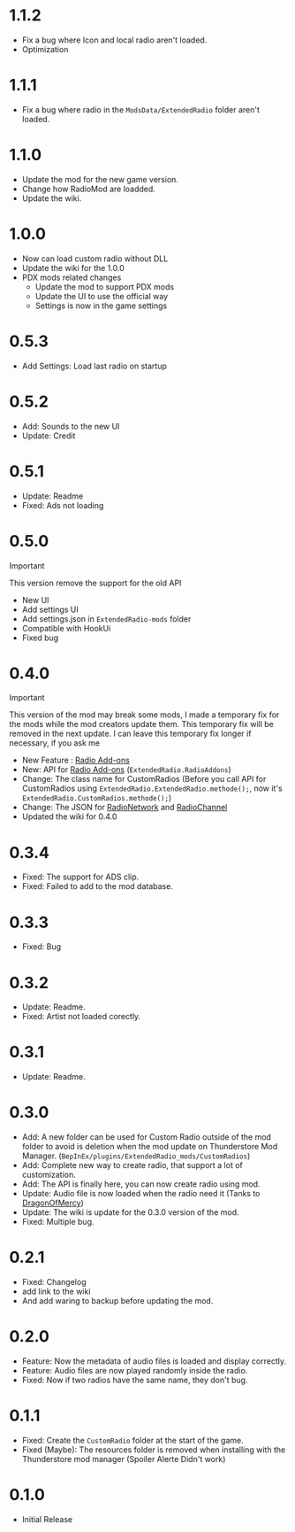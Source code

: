 # 1.1.2
* Fix a bug where Icon and local radio aren't loaded.
* Optimization

# 1.1.1
* Fix a bug where radio in the `ModsData/ExtendedRadio` folder aren't loaded.

# 1.1.0
- Update the mod for the new game version.
- Change how RadioMod are loadded.
- Update the wiki.

# 1.0.0
- Now can load custom radio without DLL
- Update the wiki for the 1.0.0
- PDX mods related changes
    - Update the mod to support PDX mods
    - Update the UI to use the official way
    - Settings is now in the game settings

# 0.5.3
- Add Settings: Load last radio on startup

# 0.5.2
- Add: Sounds to the new UI
- Update: Credit

# 0.5.1
- Update: Readme
- Fixed: Ads not loading

# 0.5.0
> [!IMPORTANT]  
> This version remove the support for the old API

- New UI
- Add settings UI
- Add settings.json in `ExtendedRadio-mods` folder
- Compatible with HookUi
- Fixed bug

# 0.4.0
> [!IMPORTANT]  
This version of the mod may break some mods, I made a temporary fix for the mods while the mod creators update them. This temporary fix will be removed in the next update. I can leave this temporary fix longer if necessary, if you ask me

- New Feature : [Radio Add-ons](https://github.com/AlphaGaming7780/ExtendedRadio/wiki/RadioAddons)
- New: API for [Radio Add-ons](https://github.com/AlphaGaming7780/ExtendedRadio/wiki/RadioAddons) (`ExtendedRadio.RadioAddons`)
- Change: The class name for CustomRadios (Before you call API for CustomRadios using `ExtendedRadio.ExtendedRadio.methode();`, now it's `ExtendedRadio.CustomRadios.methode();`)
- Change: The JSON for [RadioNetwork](https://github.com/AlphaGaming7780/ExtendedRadio/wiki/Radio-Elements#radio-network) and [RadioChannel](https://github.com/AlphaGaming7780/ExtendedRadio/wiki/Radio-Elements#radio-channel)
- Updated the wiki for 0.4.0

# 0.3.4
- Fixed: The support for ADS clip.
- Fixed: Failed to add to the mod database.

# 0.3.3
- Fixed: Bug

# 0.3.2
- Update: Readme.
- Fixed: Artist not loaded corectly.

# 0.3.1
- Update: Readme.

# 0.3.0
- Add: A new folder can be used for Custom Radio outside of the mod folder to avoid is deletion when the mod update on Thunderstore Mod Manager. (`BepInEx/plugins/ExtendedRadio_mods/CustomRadios`)
- Add: Complete new way to create radio, that support a lot of customization.
- Add: The API is finally here, you can now create radio using mod.
- Update: Audio file is now loaded when the radio need it (Tanks to [DragonOfMercy](https://github.com/dragonofmercy))
- Update: The wiki is update for the 0.3.0 version of the mod.
- Fixed: Multiple bug.

# 0.2.1
- Fixed: Changelog
- add link to the wiki
- And add waring to backup before updating the mod.

# 0.2.0
- Feature: Now the metadata of audio files is loaded and display correctly.
- Feature: Audio files are now played randomly inside the radio.
- Fixed: Now if two radios have the same name, they don't bug.

# 0.1.1
- Fixed: Create the `CustomRadio` folder at the start of the game.
- Fixed (Maybe): The resources folder is removed when installing with the Thunderstore mod manager (Spoiler Alerte Didn't work)

# 0.1.0
- Initial Release